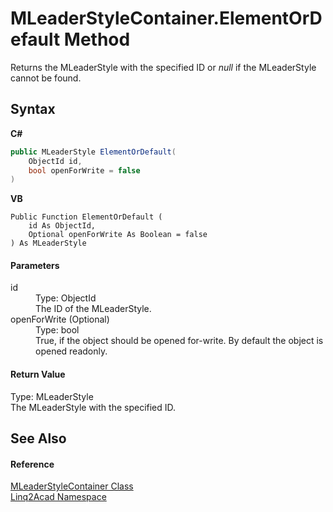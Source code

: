 # MLeaderStyleContainer.ElementOrDefault Method 
 

Returns the MLeaderStyle with the specified ID or <i>null</i> if the MLeaderStyle cannot be found.

## Syntax

**C#**<br />
``` C#
public MLeaderStyle ElementOrDefault(
	ObjectId id,
	bool openForWrite = false
)
```

**VB**<br />
``` VB
Public Function ElementOrDefault ( 
	id As ObjectId,
	Optional openForWrite As Boolean = false
) As MLeaderStyle
```


#### Parameters
<dl><dt>id</dt><dd>Type: ObjectId<br />The ID of the MLeaderStyle.</dd><dt>openForWrite (Optional)</dt><dd>Type: bool<br />True, if the object should be opened for-write. By default the object is opened readonly.</dd></dl>

#### Return Value
Type: MLeaderStyle<br />The MLeaderStyle with the specified ID.

## See Also


#### Reference
<a href="T_Linq2Acad_MLeaderStyleContainer.md">MLeaderStyleContainer Class</a><br /><a href="N_Linq2Acad.md">Linq2Acad Namespace</a><br />
